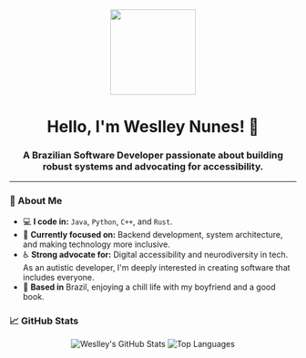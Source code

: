 <div align="center">
  <img height="150" src="https://media.giphy.com/media/M9gbBd9nbDrOTu1Mqx/giphy.gif"  />
</div>

###

<h1 align="center">Hello, I'm Weslley Nunes! 👋</h1>

<h3 align="center">A Brazilian Software Developer passionate about building robust systems and advocating for accessibility.</h3>

---

### 🧠 About Me

*   💻 **I code in:** `Java`, `Python`, `C++`, and `Rust`.
*   🎯 **Currently focused on:** Backend development, system architecture, and making technology more inclusive.
*   ♿ **Strong advocate for:** Digital accessibility and neurodiversity in tech. As an autistic developer, I'm deeply interested in creating software that includes everyone.
*   🏡 **Based in** Brazil, enjoying a chill life with my boyfriend and a good book.

### 📈 GitHub Stats

<p align="center">
  <img src="https://github-readme-stats.vercel.app/api?username=weslleyanunes&show_icons=true&theme=radical" alt="Weslley's GitHub Stats" />
  <img src="https://github-readme-stats.vercel.app/api/top-langs/?username=weslleyanunes&layout=compact&theme=radical" alt="Top Languages" />
</p>

<!---
**weslleyanunes/weslleyanunes** is a ✨ _special_ ✨ repository because its `README.md` (this file) appears on your GitHub profile.
-->
